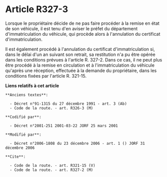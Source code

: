 # Article R327-3

Lorsque le propriétaire décide de ne pas faire procéder à la remise en état de son véhicule, il est tenu d'en aviser le
préfet du département d'immatriculation du véhicule, qui procède alors à l'annulation du certificat d'immatriculation.

Il est également procédé à l'annulation du certificat d'immatriculation si, dans le délai d'un an suivant son retrait, sa
restitution n'a pu être opérée dans les conditions prévues à l'article R. 327-2. Dans ce cas, il ne peut plus être procédé à
la remise en circulation et à l'immatriculation du véhicule qu'après une réception, effectuée à la demande du propriétaire,
dans les conditions fixées par l'article R. 321-15.

**Liens relatifs à cet article**

	**Anciens textes**:

	  - Décret n°91-1315 du 27 décembre 1991 - art. 3 (Ab)
	  - Code de la route. - art. R326-3 (M)

	**Codifié par**:

	  - Décret n°2001-251 2001-03-22 JORF 25 mars 2001

	**Modifié par**:

	  - Décret n°2006-1808 du 23 décembre 2006 - art. 1 () JORF 31 décembre 2006

	**Cite**:

	  - Code de la route. - art. R321-15 (V)
	  - Code de la route. - art. R327-2 (M)
